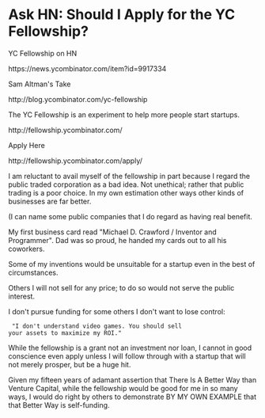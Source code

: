 # Ask HN: Should I Apply for the YC Fellowship?

YC Fellowship on HN<p>https:&#x2F;&#x2F;news.ycombinator.com&#x2F;item?id=9917334<p>Sam Altman&#x27;s Take<p>http:&#x2F;&#x2F;blog.ycombinator.com&#x2F;yc-fellowship<p>The YC Fellowship is an experiment to help more people start startups.<p>http:&#x2F;&#x2F;fellowship.ycombinator.com&#x2F;<p>Apply Here<p>http:&#x2F;&#x2F;fellowship.ycombinator.com&#x2F;apply&#x2F;<p>I am reluctant to avail myself of the fellowship in part because I regard the public traded corporation as a bad idea.   Not unethical; rather that public trading is a poor choice.  In my own estimation other ways other kinds of businesses are far better.<p>(I can name some public companies that I do regard as having real benefit.<p>My first business card read &quot;Michael D. Crawford &#x2F; Inventor and Programmer&quot;.  Dad was so proud, he handed my cards out to all his coworkers.<p>Some of my inventions would be unsuitable for a startup even in the best of circumstances.<p>Others I will not sell for any price; to do so would not serve the public interest.<p>I don&#x27;t pursue funding for some others I don&#x27;t want to lose control:<p><pre><code>   &quot;I don&#x27;t understand video games.  You should 
    sell your assets to maximize my ROI.&quot;
</code></pre>
While the fellowship is a grant not an investment nor loan, I cannot in good conscience even apply unless I will follow through with a startup that will not merely prosper, but be a huge hit.<p>Given my fifteen years of adamant assertion that There Is A Better Way than Venture Capital, while the fellowship would be good for me in so many ways, I would do right by others to demonstrate BY MY OWN EXAMPLE that that Better Way is self-funding.
